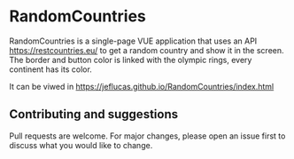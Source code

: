 # RandomCountries

RandomCountries is a single-page VUE application that uses an API https://restcountries.eu/ to get a random country and show it in the screen.
The border and button color is linked with the olympic rings, every continent has its color.

It can be viwed in https://jeflucas.github.io/RandomCountries/index.html

## Contributing and suggestions
Pull requests are welcome. For major changes, please open an issue first to discuss what you would like to change.
